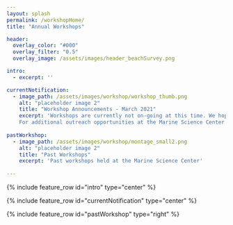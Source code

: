 ```yaml
---
layout: splash
permalink: /workshopHome/
title: "Annual Workshops"

header:
  overlay_color: "#000"
  overlay_filter: "0.5"
  overlay_image: /assets/images/header_beachSurvey.png

intro: 
  - excerpt: ''

currentNotification:
  - image_path: /assets/images/workshop/workshop_thumb.png
    alt: "placeholder image 2"
    title: "Workshop Announcements - March 2021"
    excerpt: 'Workshops are currently not on-going at this time. We hope to have more in the future, pending funding. <br>
    For additional outreach opportunities at the Marine Science Center at Northeastern University please visit our [outreach webpage](https://cos.northeastern.edu/marinescience/outreach/) or contact our Outreach Program Coordinator, Sierra Muñoz ([mscoutreach@northeastern.edu](mscoutreach@northeastern.edu)).' 
    
pastWorkshop:
  - image_path: /assets/images/workshop/montage_small2.png
    alt: "placeholder image 2"
    title: "Past Workshops"
    excerpt: 'Past workshops held at the Marine Science Center'
        
---
```



{% include feature_row id="intro" type="center" %}

{% include feature_row id="currentNotification" type="center" %}

{% include feature_row id="pastWorkshop" type="right" %}
